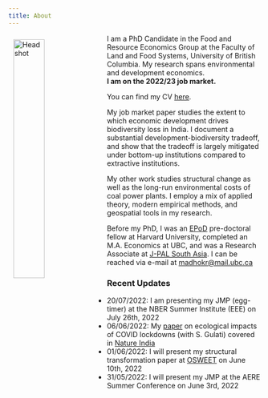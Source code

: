 ```yaml
---
title: About
---
```

<img src="/img/headshot.jpg" alt="Headshot" width="35%" style="float:left; margin:10px 10px 10px 10px;" />

I am a PhD Candidate in the Food and Resource Economics Group at the Faculty of Land and Food Systems, University of British Columbia. My research spans environmental and development economics.\
**I am on the 2022/23 job market.**

You can find my CV [here](/pdf/rmadhok_cv.pdf).

My job market paper studies the extent to which economic development drives biodiversity loss in India. I document a substantial development-biodiversity tradeoff, and show that the tradeoff is largely mitigated under bottom-up institutions compared to extractive institutions.

My other work studies structural change as well as the long-run environmental costs of coal power plants. I employ a mix of applied theory, modern empirical methods, and geospatial tools in my research. 

Before my PhD, I was an [EPoD](https://epod.cid.harvard.edu/) pre-doctoral fellow at Harvard University, completed an M.A. Economics at UBC, and was a Research Associate at [J-PAL South Asia](https://www.povertyactionlab.org/south-asia). I can be reached via e-mail at <a href="mailto:madhokr@mail.ubc.ca">madhokr@mail.ubc.ca</a>

### Recent Updates
* 20/07/2022: I am presenting my JMP (egg-timer) at the NBER Summer Institute (EEE) on July 26th, 2022 
* 06/06/2022: My [paper](https://www.sciencedirect.com/science/article/pii/S0006320722001501) on ecological impacts of COVID lockdowns (with S. Gulati) covered in [Nature India](https://www.nature.com/articles/d44151-022-00060-2)
* 01/06/2022: I will present my structural transformation paper at [OSWEET](https://edrub.in/osweet.html) on June 10th, 2022
* 31/05/2022: I will present my JMP at the AERE Summer Conference on June 3rd, 2022